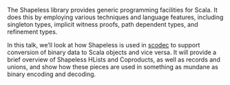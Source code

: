 The Shapeless library provides generic programming facilities for Scala. It
does this by employing various techniques and language features, including
singleton types, implicit witness proofs, path dependent types, and refinement
types.

In this talk, we’ll look at how Shapeless is used in [scodec](http://scodec.org)
to support conversion of binary data to Scala objects and vice versa. It will
provide a brief overview of Shapeless HLists and Coproducts, as well as records
and unions, and show how these pieces are used in something as mundane as
binary encoding and decoding.

